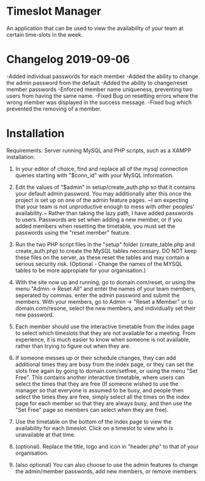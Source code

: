 # Timeslot Manager
An application that can be used to view the availability of your team at certain time-slots in the week.

# Changelog 2019-09-06
-Added individual passwords for each member
-Added the ability to change the admin password from the default
-Added the ability to change/reset member passwords
-Enforced member name uniqueness, preventing two users from having the same name.
-Fixed Bug on resetting errors where the wrong member was displayed in the success message.
-Fixed bug which prevented the removing of a member.

# Installation
Requirements: Server running MySQL and PHP scripts, such as a XAMPP installation.
1. In your editor of choice, find and replace all of the mysql connection queries starting with "$conn_id" with your MySQL information.
2. Edit the values of "$admin" in setup/create_auth.php so that it contains your  default admin password. You may additionally alter this once the project is set up on one of the admin feature pages. ~I am expecting that your team is not unproductive enough to mess with other peoples' availability.~ Rather than taking the lazy path, I have added passwords to users. Passwords are set when adding a new member, or if you added members when resetting the timetable, you must set the passwords using the "reset member" feature. 
3. Run the two PHP script files in the "setup" folder (create_table.php and create_auth.php) to create the MySQL tables neccessary. DO NOT keep these files on the server, as these reset the tables and may contain a serious security risk. (Optional - Change the names of the MYSQL tables to be more appropiate for your organisation.)
4. With the site now up and running, go to domain.com/reset, or using the menu "Admin -> Reset All" and enter the names of your team members, seperated by commas. enter the admin password and submit the members. With your members, go to Admin -> "Reset a Member" or to domain.com/resone, select the new members, and individually set their new password.
5. Each member should use the interactive timetable from the index page to select which timeslots that they are not available for a meeting. From experience, it is much easier to know when someone is not available, rather than trying to figure out when they are.
6. If someone messes up or their schedule changes, they can add additional times they are busy from the index page, or they can set the slots free again by going to domain.com/setfree, or using the menu "Set Free". This contains another interactive timetable, where users can select the times that they are free (If someone wished to use the manager so that everyone is assumed to be busy, and people then select the times they are free, simply select all the times on the index page for each member so that they are always busy, and then use the "Set Free" page so members can select when they are free).

7. Use the timetable on the bottom of the index page to view the availability for each timeslot. Click on a timeslot to view who is unavailable at that time.

8. (optional). Replace the title, logo and icon in "header.php" to that of your organisation.

9. (also optional) You can also choose to use the admin features to change the admin/member passwords, add new members, or remove members.

